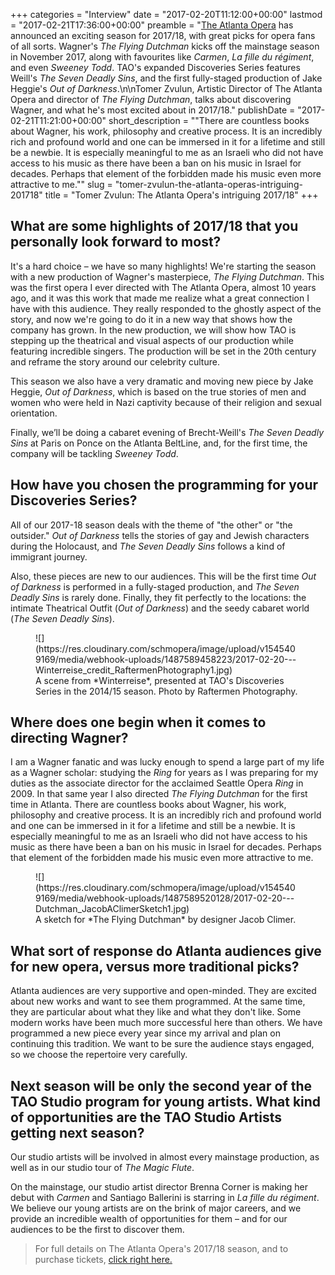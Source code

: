 +++
categories = "Interview"
date = "2017-02-20T11:12:00+00:00"
lastmod = "2017-02-21T17:36:00+00:00"
preamble = "[The Atlanta Opera](/scene/companies/the-atlanta-opera/) has announced an exciting season for 2017/18, with great picks for opera fans of all sorts. Wagner's *The Flying Dutchman* kicks off the mainstage season in November 2017, along with favourites like *Carmen*, *La fille du régiment*, and even *Sweeney Todd*. TAO's expanded Discoveries Series features Weill's *The Seven Deadly Sins*, and the first fully-staged production of Jake Heggie's *Out of Darkness*.\n\nTomer Zvulun, Artistic Director of The Atlanta Opera and director of *The Flying Dutchman*, talks about discovering Wagner, and what he's most excited about in 2017/18."
publishDate = "2017-02-21T11:21:00+00:00"
short_description = "\"There are countless books about Wagner, his work, philosophy and creative process. It is an incredibly rich and profound world and one can be immersed in it for a lifetime and still be a newbie. It is especially meaningful to me as an Israeli who did not have access to his music as there have been a ban on his music in Israel for decades. Perhaps that element of the forbidden made his music even more attractive to me.\""
slug = "tomer-zvulun-the-atlanta-operas-intriguing-201718"
title = "Tomer Zvulun: The Atlanta Opera&#039;s intriguing 2017/18"
+++

## What are some highlights of 2017/18 that you personally look forward to most?

It's a hard choice – we have so many highlights! We're starting the season with a new production of Wagner's masterpiece, *The Flying Dutchman*. This was the first opera I ever directed with The Atlanta Opera, almost 10 years ago, and it was this work that made me realize what a great connection I have with this audience. They really responded to the ghostly aspect of the story, and now we're going to do it in a new way that shows how the company has grown. In the new production, we will show how TAO is stepping up the theatrical and visual aspects of our production while featuring incredible singers. The production will be set in the 20th century and reframe the story around our celebrity culture.

This season we also have a very dramatic and moving new piece by Jake Heggie, *Out of Darkness*, which is based on the true stories of men and women who were held in Nazi captivity because of their religion and sexual orientation.

Finally, we’ll be doing a cabaret evening of Brecht-Weill's *The Seven Deadly Sins* at Paris on Ponce on the Atlanta BeltLine, and, for the first time, the company will be tackling *Sweeney Todd*.

## How have you chosen the programming for your Discoveries Series?

All of our 2017-18 season deals with the theme of "the other" or "the outsider." *Out of Darkness* tells the stories of gay and Jewish characters during the Holocaust, and *The Seven Deadly Sins* follows a kind of immigrant journey.

Also, these pieces are new to our audiences. This will be the first time *Out of Darkness* is performed in a fully-staged production, and *The Seven Deadly Sins* is rarely done. Finally, they fit perfectly to the locations: the intimate Theatrical Outfit (*Out of Darkness*) and the seedy cabaret world (*The Seven Deadly Sins*).

<figure data-type="image">
![](https://res.cloudinary.com/schmopera/image/upload/v1545409169/media/webhook-uploads/1487589458223/2017-02-20---Winterreise_credit_RaftermenPhotography1.jpg)<figcaption>A scene from *Winterreise*, presented at TAO's Discoveries Series in the 2014/15 season. Photo by Raftermen Photography.</figcaption>
</figure>

## Where does one begin when it comes to directing Wagner?

I am a Wagner fanatic and was lucky enough to spend a large part of my life as a Wagner scholar: studying the *Ring* for years as I was preparing for my duties as the associate director for the acclaimed Seattle Opera *Ring* in 2009. In that same year I also directed *The Flying Dutchman* for the first time in Atlanta. There are countless books about Wagner, his work, philosophy and creative process. It is an incredibly rich and profound world and one can be immersed in it for a lifetime and still be a newbie. It is especially meaningful to me as an Israeli who did not have access to his music as there have been a ban on his music in Israel for decades. Perhaps that element of the forbidden made his music even more attractive to me.

<figure data-type="image">
![](https://res.cloudinary.com/schmopera/image/upload/v1545409169/media/webhook-uploads/1487589520128/2017-02-20---Dutchman_JacobAClimerSketch1.jpg)
<figcaption>A sketch for *The Flying Dutchman* by designer Jacob Climer.</figcaption>
</figure>

## What sort of response do Atlanta audiences give for new opera, versus more traditional picks?

Atlanta audiences are very supportive and open-minded. They are excited about new works and want to see them programmed. At the same time, they are particular about what they like and what they don't like. Some modern works have been much more successful here than others. We have programmed a new piece every year since my arrival and plan on continuing this tradition. We want to be sure the audience stays engaged, so we choose the repertoire very carefully.

## Next season will be only the second year of the TAO Studio program for young artists. What kind of opportunities are the TAO Studio Artists getting next season?

Our studio artists will be involved in almost every mainstage production, as well as in our studio tour of *The Magic Flute*. 

On the mainstage, our studio artist director Brenna Corner is making her debut with *Carmen* and Santiago Ballerini is starring in *La fille du régiment*.  We believe our young artists are on the brink of major careers, and we provide an incredible wealth of opportunities for them – and for our audiences to be the first to discover them.

>For full details on The Atlanta Opera's 2017/18 season, and to purchase tickets, [click right here.](https://www.atlantaopera.org/season1718.aspx)
